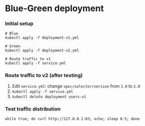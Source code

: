 # Blue-Green deployment

### Initial setup
```
# Blue
kubectl apply -f deployment-v1.yml

# Green
kubectl apply -f deployment-v2.yml

# Route traffic to v1 
kubectl apply -f service.yml
```

### Route traffic to v2 (after testing)

1. Edit `service.yml`: change `spec/selector/version` from `1.0` to `2.0`
2. `kubectl apply -f service.yml`
3. `kubectl delete deployment users-v1`

### Test traffic distribution
```
while true; do curl http://127.0.0.1:83; echo; sleep 0.5; done
```
